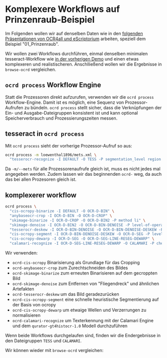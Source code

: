 # Komplexere Workflows auf Prinzenraub-Beispiel

Im Folgenden wollen wir auf denselben Daten wie in den [folgenden Präsentationen von
OCR4all und eScriptorium](https://cloud.bib.uni-mannheim.de/s/Cz4FRpHAZiZiF37) arbeiten, speziell
dem Beispiel "01_Prinzenraub".

Wir wollen zwei Workflows durchführen, einmal denselben minimalen
tesseract-Workflow wie [in der vorherigen Demo](../02-tesseract) und einen
etwas komplexeren und realistischeren. Anschlließend wollen wir die Ergebnisse
in `browse-ocrd` vergleichen.

## `ocrd process` Workflow Engine

Statt die Prozessoren direkt aufzurufen, verwenden wir die `ocrd process`
Workflow-Engine. Damit ist es möglich, eine Sequenz von Prozessor-Aufrufen
zu bündeln. `ocrd process` stellt sicher, dass die Verknüpfungen der Ein- und
Ausgabe-Dateigruppen konsistent ist und kann optional Speicherverbrauch und
Prozessierungszeiten messen.

## tesseract in `ocrd process`

Mit `ocrd process` sieht der vorherige Prozessor-Aufruf so aus:

```sh
ocrd process -m loewenthal1896/mets.xml \
  "tesserocr-recognize -I DEFAULT -O TESS -P segmentation_level region -P textequiv_level word -P model frak2021"
```

Da `-m/--mets` für alle Prozessorenaufrufe gleich ist, muss es nicht jedes mal angegeben werden. Zudem lassen wir
das beginnenden `ocrd-` weg, da auch das bei allen Prozesoren gleich ist.

## komplexerer workflow


```sh
ocrd process \
  "cis-ocropy-binarize -I DEFAULT -O OCR-D-BIN" \
  "anybaseocr-crop -I OCR-D-BIN -O OCR-D-CROP" \
  "skimage-binarize -I OCR-D-CROP -O OCR-D-BIN2 -P method li" \
  "skimage-denoise -I OCR-D-BIN2 -O OCR-D-BIN-DENOISE -P level-of-operation page" \
  "tesserocr-deskew -I OCR-D-BIN-DENOISE -O OCR-D-BIN-DENOISE-DESKEW -P operation_level page" \
  "cis-ocropy-segment -I OCR-D-BIN-DENOISE-DESKEW -O OCR-D-SEG -P level-of-operation page" \
  "cis-ocropy-dewarp -I OCR-D-SEG -O OCR-D-SEG-LINE-RESEG-DEWARP" \
  "calamari-recognize -I OCR-D-SEG-LINE-RESEG-DEWARP -O CALAMARI -P checkpoint_dir qurator-gt4histocr-1.0"
```

Wir verwenden:

* `ocrd-cis-ocropy` Binarisierung als Grundlage für das Cropping
* `ocrd-anybaseocr-crop` zum Zurechtschneiden des Bildes
* `ocrd-skimage-binarize` zum erneuten Binarisieren auf dem gecroppten Bild
* `ocrd-skimage-denoise` zum Entfernen von "Fliegendreck" und ähnlichen Artefakten
* `ocrd-tesserocr-deskew` um das Bild geradezurücken
* `ocrd-cis-ocropy-segment` eine schnelle heuristische Segmentierung auf der Basis von ocropy
* `ocrd-cis-ocropy-dewarp` um etwaige Wellen und Verzerrungen zu normalisieren
* `ocrd-calamari-recognize` um Texterkennung mit der Calamari Engine und dem `qurator-gt4histocr-1.0` Modell durchzuführen

Wenn beide Workflows durchgelaufen sind, finden wir die Endergebnisse in den Dateigruppen `TESS` und `CALAMARI`.

Wir können wieder mit `browse-ocrd` vergleichen:


